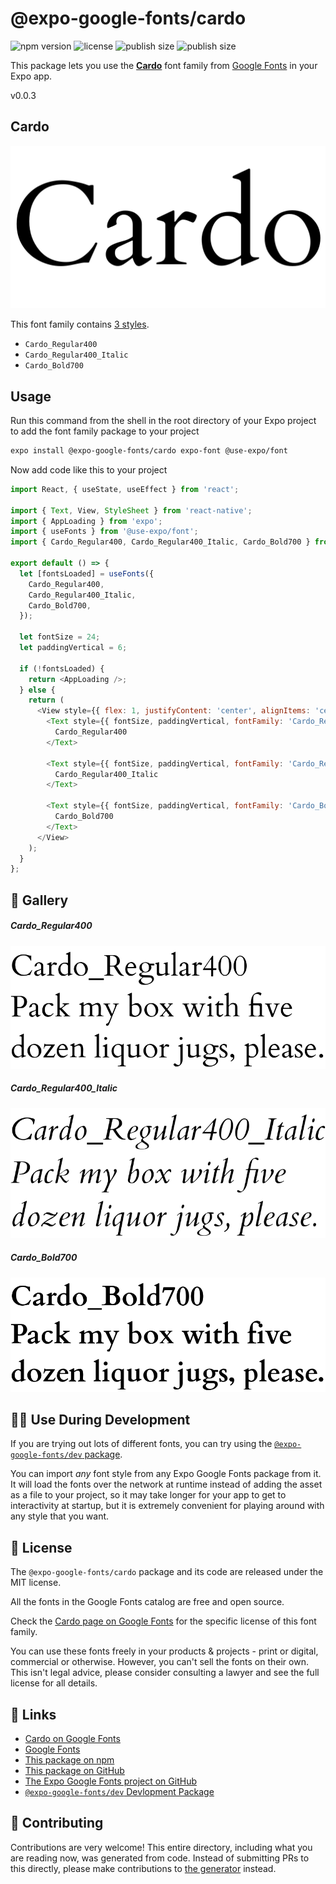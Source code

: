 # @expo-google-fonts/cardo

![npm version](https://flat.badgen.net/npm/v/@expo-google-fonts/cardo)
![license](https://flat.badgen.net/github/license/expo/google-fonts)
![publish size](https://flat.badgen.net/packagephobia/install/@expo-google-fonts/cardo)
![publish size](https://flat.badgen.net/packagephobia/publish/@expo-google-fonts/cardo)

This package lets you use the [**Cardo**](https://fonts.google.com/specimen/Cardo) font family from [Google Fonts](https://fonts.google.com/) in your Expo app.

v0.0.3

## Cardo

![Cardo](./font-family.png)

This font family contains [3 styles](#-gallery).

- `Cardo_Regular400`
- `Cardo_Regular400_Italic`
- `Cardo_Bold700`

## Usage

Run this command from the shell in the root directory of your Expo project to add the font family package to your project
```sh
expo install @expo-google-fonts/cardo expo-font @use-expo/font
```

Now add code like this to your project
```js
import React, { useState, useEffect } from 'react';

import { Text, View, StyleSheet } from 'react-native';
import { AppLoading } from 'expo';
import { useFonts } from '@use-expo/font';
import { Cardo_Regular400, Cardo_Regular400_Italic, Cardo_Bold700 } from '@expo-google-fonts/cardo';

export default () => {
  let [fontsLoaded] = useFonts({
    Cardo_Regular400,
    Cardo_Regular400_Italic,
    Cardo_Bold700,
  });

  let fontSize = 24;
  let paddingVertical = 6;

  if (!fontsLoaded) {
    return <AppLoading />;
  } else {
    return (
      <View style={{ flex: 1, justifyContent: 'center', alignItems: 'center' }}>
        <Text style={{ fontSize, paddingVertical, fontFamily: 'Cardo_Regular400' }}>
          Cardo_Regular400
        </Text>

        <Text style={{ fontSize, paddingVertical, fontFamily: 'Cardo_Regular400_Italic' }}>
          Cardo_Regular400_Italic
        </Text>

        <Text style={{ fontSize, paddingVertical, fontFamily: 'Cardo_Bold700' }}>
          Cardo_Bold700
        </Text>
      </View>
    );
  }
};

```

## 🔡 Gallery

##### Cardo_Regular400
![Cardo_Regular400](./286e6a4bde92ea6087b503978338898808df924a3cdd8144741fa780d11603a2.ttf.png)

##### Cardo_Regular400_Italic
![Cardo_Regular400_Italic](./43bee56e6bb3d2ad574558a859227592f0b0ac881a70fd8f2cf74b808bb9be00.ttf.png)

##### Cardo_Bold700
![Cardo_Bold700](./10c0bab22a674656a3d5e94e05e64f9c6c6ea25acce0d0fc846f964985b142ce.ttf.png)


## 👩‍💻 Use During Development

If you are trying out lots of different fonts, you can try using the [`@expo-google-fonts/dev` package](https://github.com/expo/google-fonts/tree/master/font-packages/dev#readme).

You can import *any* font style from any Expo Google Fonts package from it. It will load the fonts
over the network at runtime instead of adding the asset as a file to your project, so it may take longer
for your app to get to interactivity at startup, but it is extremely convenient
for playing around with any style that you want.

## 📖 License

The `@expo-google-fonts/cardo` package and its code are released under the MIT license.

All the fonts in the Google Fonts catalog are free and open source.

Check the [Cardo page on Google Fonts](https://fonts.google.com/specimen/Cardo) for the specific license of this font family.

You can use these fonts freely in your products & projects - print or digital, commercial or otherwise. However, you can't sell the fonts on their own. This isn't legal advice, please consider consulting a lawyer and see the full license for all details.

## 🔗 Links

- [Cardo on Google Fonts](https://fonts.google.com/specimen/Cardo)
- [Google Fonts](https://fonts.google.com/)
- [This package on npm](https://www.npmjs.com/package/@expo-google-fonts/cardo)
- [This package on GitHub](https://github.com/expo/google-fonts/tree/master/font-packages/cardo)
- [The Expo Google Fonts project on GitHub](https://github.com/expo/google-fonts)
- [`@expo-google-fonts/dev` Devlopment Package](https://github.com/expo/google-fonts/tree/master/font-packages/dev)


## 🤝 Contributing

Contributions are very welcome! This entire directory, including what you are reading now, was generated from code. Instead of submitting PRs to this directly, please make contributions to [the generator](https://github.com/expo/google-fonts/tree/master/packages/generator) instead.
